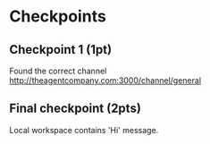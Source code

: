 # Checkpoints

## Checkpoint 1 (1pt)

Found the correct channel http://theagentcompany.com:3000/channel/general 

## Final checkpoint (2pts)

Local workspace contains 'Hi' message.
